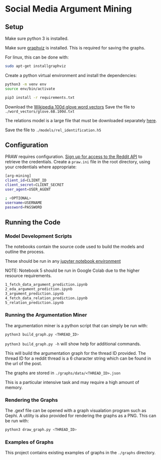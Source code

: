 # Social Media Argument Mining

## Setup

Make sure python 3 is installed.

Make sure [graphviz](https://www.graphviz.org/download/) is installed. This is required for saving the graphs.

For linux, this can be done with:
```bash
sudo apt-get installgraphviz
```

Create a python virtual environment and install the dependencies:
```bash
python3 -m venv env
source env/bin/activate

pip3 install -r requirements.txt
```

Download the [Wikipedia 100d glove word vectors](https://nlp.stanford.edu/projects/glove/)
Save the file to `./word_vectors/glove.6B.100d.txt`

The relations model is a large file that must be downloaded separately [here](https://emckclac-my.sharepoint.com/:u:/g/personal/k1764064_kcl_ac_uk/EdgorbYuivpCi9vEHPVj4JgB3Eizzaqb1EplNt_QFAohug?e=li4Smi).

Save the file to `./models/rel_identification.h5`

## Configuration

PRAW requires configuration. [Sign up for access to the Reddit API](https://www.reddit.com/wiki/api#wiki_reddit_api_access) to retrieve the credentials.
Create a `praw.ini` file in the root directory, using your credentials where appropriate:

```bash
[arg-mining]
client_id=CLIENT_ID
client_secret=CLIENT_SECRET
user_agent=USER_AGENT

; <OPTIONAL>
username=USERNAME
password=PASSWORD
```
## Running the Code

### Model Development Scripts

The notebooks contain the source code used to build the models and outline the process.

These should be run in any [jupyter notebook environment](https://github.com/jupyter/notebook)

NOTE: Notebook 5 should be run in Google Colab due to the higher resource requirements.

```bash
1_fetch_data_argument_prediction.ipynb
2_eda_argument_prediction.ipynb
3_argument_prediction.ipynb
4_fetch_data_relation_prediction.ipynb
5_relation_prediction.ipynb
```

### Running the Argumentation Miner

The argumentation miner is a python script that can simply be run with:

```bash
python3 build_graph.py <THREAD_ID>
```

`python3 build_graph.py -h` will show help for additional commands.

This will build the argumentation graph for the thread ID provided. The thread ID for a reddit thread is a 6 character string which can be found in the url of the post.

The graphs are stored in `./graphs/data/<THREAD_ID>.json` 

This is a particular intensive task and may require a high amount of memory.

### Rendering the Graphs

The .gexf file can be opened with a graph visualation program such as Gephi.
A utility is also provided for rendering the graphs as a PNG. This can be run with:

```bash
python3 draw_graph.py <THREAD_ID>
```

### Examples of Graphs

This project contains existing examples of graphs in the `./graphs` directory.